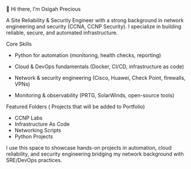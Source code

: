 👋 Hi there, I’m Osigah Precious

A Site Reliability & Security Engineer with a strong background in network engineering and security (CCNA, CCNP Security). I specialize in building reliable, secure, and automated infrastructure.

Core Skills

- Python for automation (monitoring, health checks, reporting)

- Cloud & DevOps fundamentals (Docker, CI/CD, infrastructure as code)

- Network & security engineering (Cisco, Huawei, Check Point, firewalls, VPNs)

- Monitoring & observability (PRTG, SolarWinds, open-source tools)

Featured Folders ( Projects that will be added to Portfolio)
- CCNP Labs
- Infrastructure As Code
- Networking Scripts
- Python Projects

I use this space to showcase hands-on projects in automation, cloud reliability, and security engineering bridging my network background with SRE/DevOps practices.